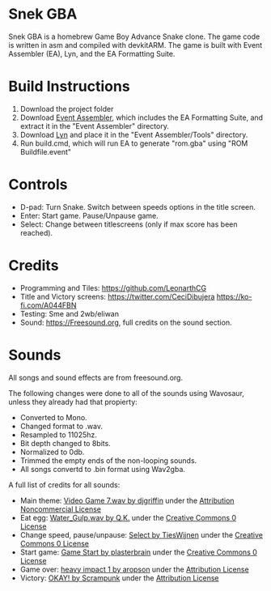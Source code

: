 # Snek GBA

Snek GBA is a homebrew Game Boy Advance Snake clone.
The game code is written in asm and compiled with devkitARM.
The game is built with Event Assembler (EA), Lyn, and the EA Formatting Suite.

# Build Instructions

1) Download the project folder
2) Download [Event Assembler](http://feuniverse.us/t/event-assembler/1749), which includes the EA Formatting Suite, and extract it in the "Event Assembler" directory.
3) Download [Lyn](http://feuniverse.us/t/ea-asm-tool-lyn-elf2ea-if-you-will/2986) and place it in the "Event Assembler/Tools" directory.
4) Run build.cmd, which will run EA to generate "rom.gba" using "ROM Buildfile.event"

# Controls

* D-pad: Turn Snake. Switch between speeds options in the title screen.
* Enter: Start game. Pause/Unpause game.
* Select: Change between titlescreens (only if max score has been reached).

# Credits

* Programming and Tiles: https://github.com/LeonarthCG
* Title and Victory screens: https://twitter.com/CeciDibujera https://ko-fi.com/A044FBN
* Testing: Sme and 2wb/eliwan
* Sound: https://Freesound.org, full credits on the sound section.

# Sounds

All songs and sound effects are from freesound.org.

The following changes were done to all of the sounds using Wavosaur, unless they already had that propierty:
* Converted to Mono.
* Changed format to .wav.
* Resampled to 11025hz.
* Bit depth changed to 8bits.
* Normalized to 0db.
* Trimmed the empty ends of the non-looping sounds.
* All songs convertd to .bin format using Wav2gba.

A full list of credits for all sounds:
* Main theme: [Video Game 7.wav by djgriffin](https://freesound.org/people/djgriffin/sounds/172561/) under the [Attribution Noncommercial License](https://creativecommons.org/licenses/by-nc/3.0/)
* Eat egg: [Water_Gulp.wav by Q.K.](https://freesound.org/people/Q.K./sounds/56271/) under the [Creative Commons 0 License](https://creativecommons.org/publicdomain/zero/1.0/)
* Change speed, pause/unpause: [Select by TiesWijnen](https://freesound.org/people/TiesWijnen/sounds/413310/) under the [Creative Commons 0 License](https://creativecommons.org/publicdomain/zero/1.0/)
* Start game: [Game Start by plasterbrain](https://freesound.org/people/plasterbrain/sounds/243020/) under the [Creative Commons 0 License](https://creativecommons.org/publicdomain/zero/1.0/)
* Game over: [heavy impact 1 by aropson](https://freesound.org/people/aropson/sounds/429169/) under the [Attribution License](https://creativecommons.org/licenses/by/3.0/)
* Victory: [OKAY! by Scrampunk](https://freesound.org/people/Scrampunk/sounds/345299/) under the [Attribution License](https://creativecommons.org/licenses/by/3.0/)
